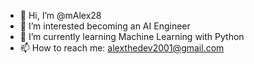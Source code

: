 - 👋 Hi, I’m @mAlex28
- 👀 I’m interested becoming an AI Engineer
- 🌱 I’m currently learning Machine Learning with Python
- 📫 How to reach me: alexthedev2001@gmail.com 
